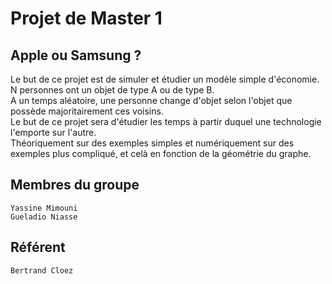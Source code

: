 # Projet de Master 1 


## Apple ou Samsung ?

Le but de ce projet est de simuler et étudier un modèle simple d'économie.  
N personnes ont un objet de type A ou de type B.  
A un temps aléatoire, une personne change d'objet selon l'objet que possède majoritairement ces voisins.  
Le but de ce projet sera d'étudier les temps à partir duquel une technologie l'emporte sur l'autre.  
Théoriquement sur des exemples simples et numériquement sur des exemples plus compliqué, et celà en fonction de la géométrie du graphe.  



## Membres du groupe

```
Yassine Mimouni
Gueladio Niasse
```

## Référent

```
Bertrand Cloez 
```
